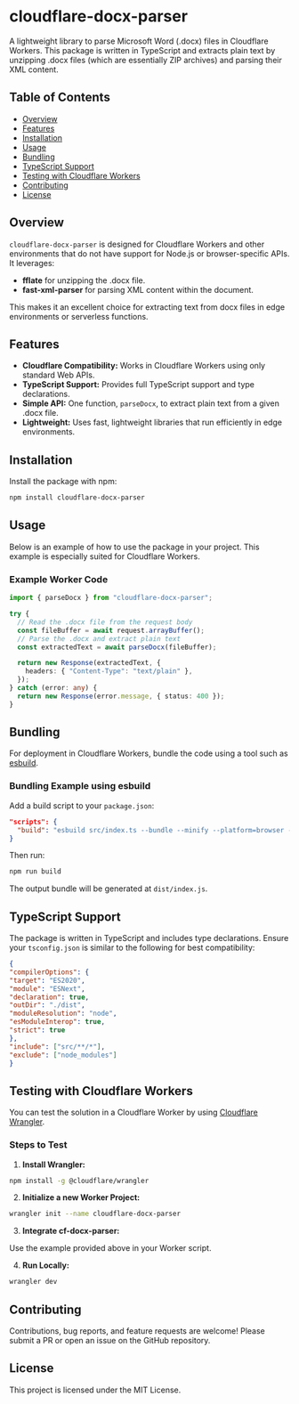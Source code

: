 # cloudflare-docx-parser

A lightweight library to parse Microsoft Word (.docx) files in Cloudflare Workers. This package is written in TypeScript and extracts plain text by unzipping .docx files (which are essentially ZIP archives) and parsing their XML content.

## Table of Contents

- [Overview](#overview)
- [Features](#features)
- [Installation](#installation)
- [Usage](#usage)
- [Bundling](#bundling)
- [TypeScript Support](#typescript-support)
- [Testing with Cloudflare Workers](#testing-with-cloudflare-workers)
- [Contributing](#contributing)
- [License](#license)

## Overview

`cloudflare-docx-parser` is designed for Cloudflare Workers and other environments that do not have support for Node.js or browser-specific APIs. It leverages:

- **fflate** for unzipping the .docx file.
- **fast-xml-parser** for parsing XML content within the document.

This makes it an excellent choice for extracting text from docx files in edge environments or serverless functions.

## Features

- **Cloudflare Compatibility:** Works in Cloudflare Workers using only standard Web APIs.
- **TypeScript Support:** Provides full TypeScript support and type declarations.
- **Simple API:** One function, `parseDocx`, to extract plain text from a given .docx file.
- **Lightweight:** Uses fast, lightweight libraries that run efficiently in edge environments.

## Installation

Install the package with npm:

```bash
npm install cloudflare-docx-parser
```


## Usage

Below is an example of how to use the package in your project. This example is especially suited for Cloudflare Workers.

### Example Worker Code

```typescript
import { parseDocx } from "cloudflare-docx-parser";

try {
  // Read the .docx file from the request body
  const fileBuffer = await request.arrayBuffer();
  // Parse the .docx and extract plain text
  const extractedText = await parseDocx(fileBuffer);

  return new Response(extractedText, {
    headers: { "Content-Type": "text/plain" },
  });
} catch (error: any) {
  return new Response(error.message, { status: 400 });
}
```


## Bundling

For deployment in Cloudflare Workers, bundle the code using a tool such as [esbuild](https://esbuild.github.io).

### Bundling Example using esbuild

Add a build script to your `package.json`:

```json
"scripts": {
  "build": "esbuild src/index.ts --bundle --minify --platform=browser --format=esm --outfile=dist/index.js"
}
```


Then run:

```bash
npm run build
```


The output bundle will be generated at `dist/index.js`.

## TypeScript Support

The package is written in TypeScript and includes type declarations. Ensure your `tsconfig.json` is similar to the following for best compatibility:

```json
{
"compilerOptions": {
"target": "ES2020",
"module": "ESNext",
"declaration": true,
"outDir": "./dist",
"moduleResolution": "node",
"esModuleInterop": true,
"strict": true
},
"include": ["src/**/*"],
"exclude": ["node_modules"]
}
```
## Testing with Cloudflare Workers

You can test the solution in a Cloudflare Worker by using [Cloudflare Wrangler](https://developers.cloudflare.com/workers/wrangler/).

### Steps to Test

1. **Install Wrangler:**

```bash
npm install -g @cloudflare/wrangler
```

2. **Initialize a new Worker Project:**

```bash
wrangler init --name cloudflare-docx-parser
```


3. **Integrate cf-docx-parser:**

Use the example provided above in your Worker script.

4. **Run Locally:**

```bash
wrangler dev
```


## Contributing

Contributions, bug reports, and feature requests are welcome! Please submit a PR or open an issue on the GitHub repository.

## License

This project is licensed under the MIT License.



